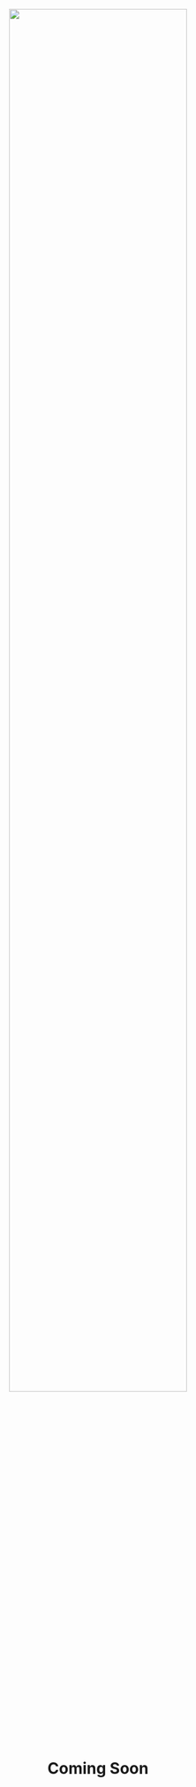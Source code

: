 <p align="center" width="300">
   <img align="center" width="80%" src="https://raw.githubusercontent.com/gemarkode/hacktoberfest/main/.github/hacktoberfest.png" />
   <h1 align="center">Coming Soon</h1>
</p>
